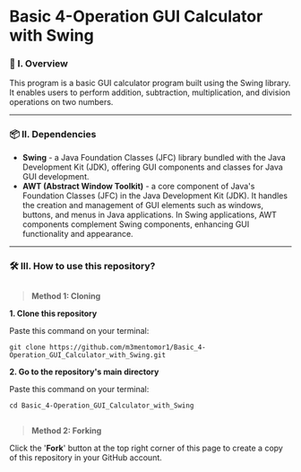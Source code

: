 # Basic 4-Operation GUI Calculator with Swing

### 🧐 I. Overview
This program is a basic GUI calculator program built using the Swing library. It enables users to perform addition, subtraction, multiplication, and division operations on two numbers.

----------------------

### 📦 II. Dependencies
- **Swing** - a Java Foundation Classes (JFC) library bundled with the Java Development Kit (JDK), offering GUI components and classes for Java GUI development.
- **AWT (Abstract Window Toolkit)** - a core component of Java's Foundation Classes (JFC) in the Java Development Kit (JDK). It handles the creation and management of GUI elements such as windows, buttons, and menus in Java applications. In Swing applications, AWT components complement Swing components, enhancing GUI functionality and appearance.

----------------------

### 🛠️ III. How to use this repository?
##
> **Method 1: Cloning**

**1. Clone this repository**

   Paste this command on your terminal: 
   ```
   git clone https://github.com/m3mentomor1/Basic_4-Operation_GUI_Calculator_with_Swing.git
   ```

**2. Go to the repository's main directory**
   
   Paste this command on your terminal:
   ```
   cd Basic_4-Operation_GUI_Calculator_with_Swing
   ```
##
> **Method 2: Forking**

Click the '**Fork**' button at the top right corner of this page to create a copy of this repository in your GitHub account.
